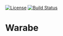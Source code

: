 [![License](https://img.shields.io/github/license/outlandkarasu/warabe.svg)](https://github.com/outlandkarasu/warabe)
[![Build Status](https://travis-ci.org/outlandkarasu/warabe.svg?branch=master)](https://travis-ci.org/outlandkarasu/warabe)

# Warabe

